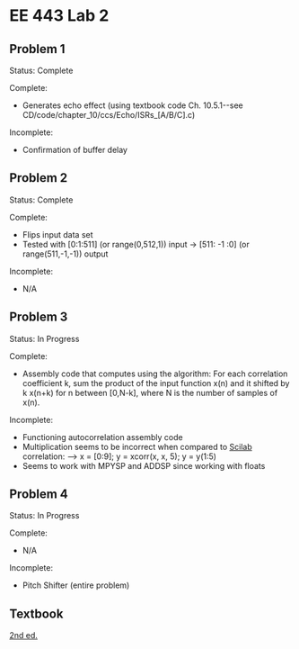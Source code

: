 # EE 443 Lab 2

## Problem 1
Status: Complete

Complete:
- Generates echo effect (using textbook code Ch. 10.5.1--see CD/code/chapter_10/ccs/Echo/ISRs_[A/B/C].c)

Incomplete:
- Confirmation of buffer delay 

## Problem 2
Status: Complete

Complete:
- Flips input data set
- Tested with [0:1:511] (or range(0,512,1)) input -> [511: -1 :0] (or range(511,-1,-1)) output

Incomplete:
- N/A

## Problem 3
Status: In Progress

Complete:
- Assembly code that computes using the algorithm: For each correlation coefficient k, sum the product of the input function x(n) and it shifted by k x(n+k) for n between [0,N-k], where N is the number of samples of x(n).


Incomplete:
- Functioning autocorrelation assembly code
- Multiplication seems to be incorrect when compared to [Scilab](https://www.scilab.org/) correlation:
--> x = [0:9]; y = xcorr(x, x, 5); y = y(1:5)
- Seems to work with MPYSP and ADDSP since working with floats

## Problem 4
Status: In Progress

Complete:
- N/A

Incomplete:
- Pitch Shifter (entire problem)


## Textbook
[2nd ed.](https://doc.lagout.org/programmation/Multi-Language/Real-Time%20Digital%20Signal%20Processing%20from%20MATLAB%20to%20C%20with%20the%20TMS320C6x%20DSPs%20%282nd%20ed.%29%20%5BWelch%2C%20Wright%20%26%20Morrow%202011-12-22%5D.pdf)
